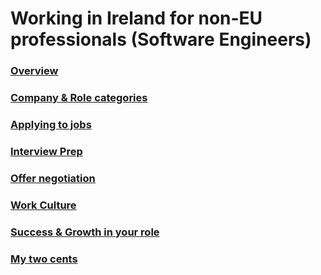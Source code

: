 # Working in Ireland for non-EU professionals (Software Engineers)

### [Overview](./subtopics/overview.md)
### [Company & Role categories](./subtopics/categories.md)
### [Applying to jobs](./subtopics/apply.md)
### [Interview Prep](./subtopics/interview.md)
### [Offer negotiation](./subtopics/negotiation.md)
### [Work Culture](./subtopics/culture.md)
### [Success & Growth in your role](./subtopics/success.md)
### [My two cents](./subtopics/cents2.md)